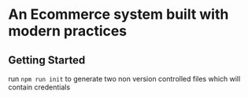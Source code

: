 # An Ecommerce system built with modern practices

## Getting Started
run ```npm run init``` to generate two non version controlled files which will contain credentials
